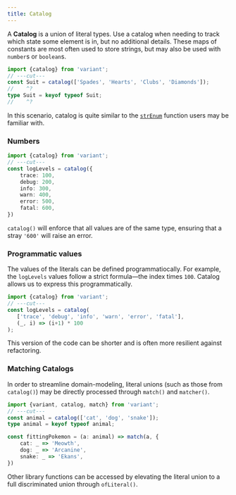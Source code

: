 ```yaml
---
title: Catalog
---
```


A **Catalog** is a union of literal types. Use a catalog when needing to track which state some element is in, but no additional details. These maps of constants are most often used to store strings, but may also be used with `number`s or `boolean`s. 

```ts twoslash
import {catalog} from 'variant';
// ---cut---
const Suit = catalog(['Spades', 'Hearts', 'Clubs', 'Diamonds']);
//    ^?
type Suit = keyof typeof Suit;
//    ^?
```

In this scenario, catalog is quite similar to the [`strEnum`](https://github.com/basarat/typescript-book/blob/master/docs/types/literal-types.md) function users may be familiar with.


### Numbers

```ts twoslash
import {catalog} from 'variant';
// ---cut---
const logLevels = catalog({
    trace: 100,
    debug: 200,
    info: 300,
    warn: 400,
    error: 500,
    fatal: 600,
})
```

`catalog()` will enforce that all values are of the same type, ensuring that a stray `'600'` will raise an error.

### Programmatic values

The values of the literals can be defined programmatiocally. For example, the `logLevels` values follow a strict formula—the index times `100`. Catalog allows us to express this programmatically.

```ts twoslash
import {catalog} from 'variant';
// ---cut---
const logLevels = catalog(
   ['trace', 'debug', 'info', 'warn', 'error', 'fatal'],
   (_, i) => (i+1) * 100
);
```
This version of the code can be shorter and is often more resilient against refactoring.


### Matching Catalogs

In order to streamline domain-modeling, literal unions (such as those from `catalog()`) may be directly processed through `match()` and `matcher()`.

```ts twoslash
import {variant, catalog, match} from 'variant';
// ---cut---
const animal = catalog(['cat', 'dog', 'snake']);
type animal = keyof typeof animal;

const fittingPokemon = (a: animal) => match(a, { 
    cat: _ => 'Meowth',
    dog: _ => 'Arcanine',
    snake: _ => 'Ekans',
})
```

Other library functions can be accessed by elevating the literal union to a full discriminated union through `ofLiteral()`. 